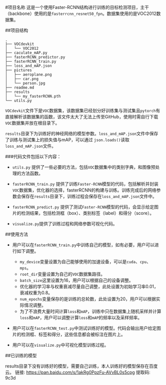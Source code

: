 #项目名称
这是一个使用Faster-RCNN结构进行训练的目标检测项目，主干（backbone）使用的是`fasterrcnn_resnet50_fpn`。数据集使用的是VOC2012数据集。

##项目结构
```
.
├── VOCdevkit
│   └── VOC2012
├── caculate_mAP.py
├── fasterRCNN_predictor.py
├── fasterRCNN_train.py
├── loss_and_mAP.json
├── pictures
│   ├── aeroplane.png
│   ├── car.png
│   └── person.jpg
├── readme.md
├── results
│   └── my_fasterRCNN.pth
└── utils.py
```
`VOCdevkit`文件下是`VOC`数据集，该数据集已经划分好训练集与测试集且`pytorch`有直接解析该数据集的函数，该文件太大了无法上传至GitHub，使用时需自行下载 `VOC`数据集并放在根目录下。

`results`目录下为训练好的神经网络的模型参数。`loss_and_mAP.json`文件中保存了训练与测试集上的损失值与mAP，可以通过 `json.loads()`读取`loss_and_mAP.json`文件。

###代码文件包括以下内容：
+   `utils.py` 提供了一些必要的方法，包括`VOC`数据集中的类别字典，和图像预处理的方法函数。

+   `fasterRCNN_train.py` 提供了训练`Faster-RCNN`模型的代码，包括解析并封装`VOC`数据集，优化器的选择，fasterRCNN的构建与训练。训练完成后的网络参数会保存在`results`目录下，训练过程会保存在`loss_and_mAP.json`文件中。
    
+   `fasterRCNN_predict.py` 提供了测试`Faster-RCNN`模型的代码，会显示给定图片的检测结果，包括检测框（box）、类别标签（label）和得分（score）。
    
+   `visualize.py`提供了训练过程和网络参数可视化代码。

##使用方法
+   用户可以在`fasterRCNN_train.py`中训练自己的模型，如有必要，用户可以进行如下调整。
    +   `my_device`变量设置为自己能够使用的加速设备，可以是`cuda`、`cpu`、`mps`。
    +   `root_dir`变量设置为自己的`VOC`数据集路径。
    +   `batch_size`这里设置为16，用户可以根据自己的设备调整。
    +   优化器的学习率与权重衰减尽量自己调整，此处设置为初始学习率0.01，衰减权重为0.8。
    +   `num_epochs`变量保存的是训练的总轮数，此处设置为20，用户可以根据实际情况调整。
    +   为了不浪费大量时间计算`loss`和`mAP`，训练中只在数据集上随机采样并计算`loss`和`mAP`，用户可以调整计算`loss`和`mAP`的频率以及采样频率。

+   用户可以在`fasterRCNN_test.py`中测试训练好的模型。代码会输出用户给定图片的检测框、标签和得分，这些信息都会被标注在图片上。
    
+   用户可以在`visualize.py`中可视化模型训练过程。

##已训练的模型

results目录下没有训练好的模型，需要自己训练，本人训练好的模型保存在百度云。
链接: https://pan.baidu.com/s/1akRg0PpzFu-AVvBL0s5cpg 提取码: 9c3d